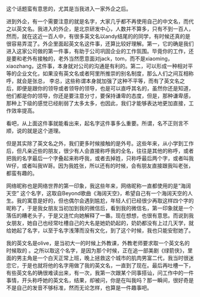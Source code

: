 这个话题蛮有意思的，尤其是当我进入一家外企之后。

进到外企，有一个需要注意的就是名字，大家几乎都不再使用自己的中文名，而代之以英文名。我进入的外企，是北京研发中心，人数并不算多，只有不到一百人，然而，就在这近一百人中，有很多英文名以andy结尾的的同学，有时候还真的是很容易弄混了。外企里面起英文名这件事，还算比较好理解。第一，它的确是我们进入这家公司做的第一件事，有助于公司巩固企业的工作氛围。毕竟你的工作，还是要和老外有接触的，老外当然愿意面对jack，tom，而不是xiaoming，xiaozhang，这件事，本身就对公司的沟通是有利的。第二，可以形成一种相对平等的企业文化，如果没有英文名或者阿里所推崇的别名制度，那么人们之间互相称呼，就会是张总， 李总，这些称谓本身就加强了这种不平等，而有了英文名之后，即便是跟你的领导或者领导的领导，也是可以直呼其名的，虽然你还是知道，他们都是你的领导，你还是要注意分寸，要保持谦卑的态度，但是，那种谦卑感，那种上下级的感觉已经削弱了太多太多，也因此，我们才能够表达地更加直接，工作效率提高。

看吧，从上面这件事就能看出来，起名字这件事多么重要。所谓，名不正则言不顺，说的就是这个道理。

但是其实除了英文名之外，我们更多时候接触的是外号。这些年来，从小学到工作后，但凡亲近些的朋友，很少有人会直接称呼我的全名，往往是其他的称呼，或者把我的名字最后一个字叠起来称呼我，或者去掉姓，只称呼最后两个字，或者叫我W仔，或者叫我W哥。因为我姓张，所以还有的时候，会有朋友直接跟我叫老张，都蛮有趣的。

网络昵称也是网络世界的第一印象，我这些年来，网络昵称一直都使用的是“海阔天空” 这个名字，这取自Beyond歌曲《海阔天空》，希望自己有一个海阔天空的人生。我的寓意是好的，但也偶尔会遇到尴尬，年轻人们已经很少再取这样四个字的昵称了，于是我女朋友当初加到我的微信后，看到我的微信名，第一印象就是一个落伍的糟老头子，于是又连忙向她解释了一番。现在想想，也很有意思。而说到我女朋友，她自己也经常吐槽自己的大名是她奶奶起的，奶奶都没有上过几天学，就给她起了名字，以至于名字浅薄而没有文化，到了这个时候，我也只能安慰她了。

我的英文名是olive，是当初大一的时候上外教课，外教老师要求取一个英文名的时候取的 。之所以取这个名字，是因为那个时候，正在追一部美剧《绿箭侠》，里面的男主角是一个白天正常上班，晚上拯救这个城市的肌肉男富二代，我当时很迷恋它，于是也就将他的名字用做了我的英文名，一直到了现在。最后再吐槽一下，有些英文名的确很难读出来，有一次，我第一次跟某个同事搭讪，问工作中的一件事情，开头称呼她的英文名，结果，却被问，你是在叫我吗？那一瞬间，很好奇是不是自己的发音不够标准，然而无论怎样，也算是一件趣事吧。
